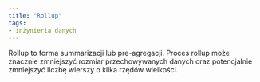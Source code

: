```yaml
---
title: "Rollup"
tags:
- inżynieria danych
---
```

Rollup to forma summarizacji lub pre-agregacji. Proces rollup może znacznie zmniejszyć rozmiar przechowywanych danych oraz potencjalnie zmniejszyć liczbę wierszy o kilka rzędów wielkości.
